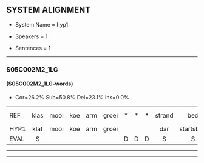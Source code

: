 
## SYSTEM ALIGNMENT

- System Name = hyp1

- Speakers = 1

- Sentences = 1

---

### S05C002M2_1LG

#### (S05C002M2_1LG-words)

- Cor=26.2%	Sub=50.8%	Del=23.1%	Ins=0.0%

|  |  |  |  |  |  |  |  |  |  |  |  |  |  |  |  |  |  |  |  |  |  |  |  |  |  |  |  |  |  |  |  |  |  |  |  |  |  |  |  |  |  |  |  |  |  |  |  |  |  |  |  |  |  |  |  |  |  |  |  |  |  |  |  |  |  |
|:--- |:---:|:---:|:---:|:---:|:---:|:---:|:---:|:---:|:---:|:---:|:---:|:---:|:---:|:---:|:---:|:---:|:---:|:---:|:---:|:---:|:---:|:---:|:---:|:---:|:---:|:---:|:---:|:---:|:---:|:---:|:---:|:---:|:---:|:---:|:---:|:---:|:---:|:---:|:---:|:---:|:---:|:---:|:---:|:---:|:---:|:---:|:---:|:---:|:---:|:---:|:---:|:---:|:---:|:---:|:---:|:---:|:---:|:---:|:---:|:---:|:---:|:---:|:---:|:---:|:---:|
| REF | klas | mooi | koe | arm | groei | * | * | * | strand | bed | eerst | voor | draai | * | * | sjaal | * | * | * | * | * | herfst | duur | * | straat | leeuw | clown | *(klom) | hoek | * | * | * | * | * | krant | hout | vriend | * | gauw*(geeuw) | chips | groen | feest | reis | jas | huis | paard | * | vijf | *s | * | * | muts | nieuw | kind | bang*(bank) | * | oog | * | zacht | schoen | plas | neus | knoop | *(plas) | plank |
| HYP1 | klaf | mooi | koe | arm | groei |  |  |  | dar | startsbed | eerst | voor |  |  |  |  |  | dri | se | sial | t | herest | duur | staa | strat | law | clom | clom | hoek |  |  |  |  | kren | krant | hout | vor | int | geel | git | groen | feest | res | jas |  |  |  | hus | pagt | va | vif | nik | nil | kind | bank | g | oog | zak | tzacht | schoen | plas | nes | knop | pf | plan |
| EVAL | S |  |  |  |  | D | D | D | S | S |  |  | D | D | D | D | D | S | S | S | S | S |  | S | S | S | S | S |  | D | D | D | D | S |  |  | S | S | S | S |  |  | S |  | D | D | D | S | S | S | S | S | S |  | S | S |  | S | S |  |  | S | S | S | S |
---

---
